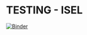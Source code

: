 # TESTING - ISEL



[![Binder](https://mybinder.org/badge_logo.svg)](https://mybinder.org/v2/gh/arjoca/Testing/main?labpath=darts.ipynb)




